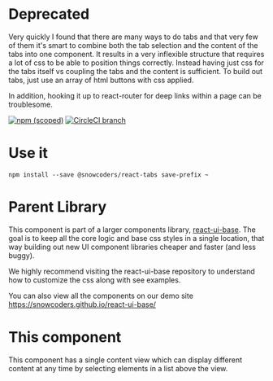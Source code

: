 # Deprecated

Very quickly I found that there are many ways to do tabs and that very few of them it's smart to combine both the tab selection and the content of the tabs into one component. It results in a very inflexible structure that requires a lot of css to be able to position things correctly. Instead having just css for the tabs itself vs coupling the tabs and the content is sufficient. To build out tabs, just use an array of html buttons with css applied.

In addition, hooking it up to react-router for deep links within a page can be troublesome.

[![npm (scoped)](https://img.shields.io/npm/v/@snowcoders/react-tabs.svg)](https://www.npmjs.com/package/@snowcoders/react-tabs)
[![CircleCI branch](https://img.shields.io/circleci/project/github/snowcoders/react-tabs.svg)](https://circleci.com/gh/snowcoders/react-tabs)

# Use it

`npm install --save @snowcoders/react-tabs save-prefix ~`

# Parent Library

This component is part of a larger components library, [react-ui-base](https://github.com/snowcoders/react-ui-base). The goal is to keep all the core logic and base css styles in a single location, that way building out new UI component libraries cheaper and faster (and less buggy).

We highly recommend visiting the react-ui-base repository to understand how to customize the css along with see examples.

You can also view all the components on our demo site https://snowcoders.github.io/react-ui-base/

# This component

This component has a single content view which can display different content at any time by selecting elements in a list above the view.

